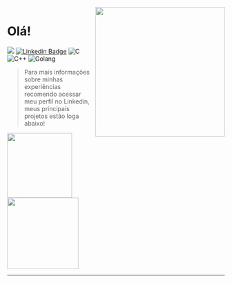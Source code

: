 <img align="right" src="https://media1.giphy.com/media/IbClV7Qc9SMOFSO2Bc/giphy.gif?cid=ecf05e47g5j2hccaqmp3w95gti2lao5x0jq9xkvtkujno5uw&rid=giphy.gif" width="300"/>
<Span>
  
# Olá!
![](https://komarev.com/ghpvc/?username=threeDP&color=blue&style=flat-square)
[![Linkedin Badge](https://img.shields.io/badge/-Linkedin-0a66c2?style=flat-square&logo=Linkedin&logoColor=white)](https://www.linkedin.com/in/davypaulinodsd/)
<img alt="C" src="https://img.shields.io/badge/|-C%20language%20advanced-2C733D?style=flat-square&logo=c&logoColor=white" />
<img alt="C++" src="https://img.shields.io/badge/|-CPlusPlus-2C733D?style=flat-square&logo=c++&logoColor=white" />
<img alt="Golang" src="https://img.shields.io/badge/|-Golang-2C733D?style=flat-square&logo=Go&logoColor=white" />
> Para mais informações sobre minhas experiências recomendo acessar meu perfil no Linkedin, meus principais projetos estão loga abaixo!

<img height="150rem" src="https://github-readme-stats.vercel.app/api?username=ThreeDP&show_icons=true&theme=radical&include_all_commits=true&count_private=true&"/>
<img height="165rem" src="https://github-readme-stats.vercel.app/api/top-langs/?username=ThreeDP&layout=compact&langs_count=12&theme=outrun"/>
  
***
